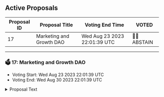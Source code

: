## Active Proposals

| Proposal ID | Proposal Title | Voting End Time | VOTED |
|-------------|----------------|-----------------|-------|
| 17 | Marketing and Growth DAO | Wed Aug 23 2023 22:01:39 UTC | 🤷‍♂️ ABSTAIN |

---

### 🗳 17: Marketing and Growth DAO
- Voting Start: Wed Aug 23 2023 22:01:39 UTC
- Voting End: Wed Aug 30 2023 22:01:39 UTC

<details>
<summary>Proposal Text</summary>
 
**Type** n nSpend Proposal n n**Introduction** n nThe proposal aims to establish a decentralized Marketing and Growth DAO on the Archway network to enhance community engagement, promote brand recognition, and assist new dApp teams with marketing efforts. n n**Proposal Details** n nA multi-sig is to be set up to manage these community funds. This multisig will be a 3/5 signer, consisting of 3 representatives of Archway core teams and 2 community representatives; each selected by their represented groups. These positions will not be compensated for this oversight through this proposal. n nThe proposed Marketing and Growth DAO for the Archway network is to enhance community engagement, boost brand recognition, and support new dApp teams with marketing efforts. This decentralized entity will collaboratively devise marketing strategies, execute campaigns, allocate budgets through on-chain voting, foster community engagement, and explore partnerships. The DAO will experiment with growth techniques, maintain branding guidelines, track performance, acquire talented marketers, and ensure transparency. n nRead the full proposal and join the discussion on the Archway forum: nhttps://gov.archway.io/t/marketing-and-growth-dao/284 n nFor sites that support markdown links [click here](https://gov.archway.io/t/marketing-and-growth-dao/284) n n**Budget Request** n n480,000 ARCH n n**Voting Options** n n* By voting **yes**, you agree with the proposal and would like to see it passed n* By voting **no**, you disagree with the proposal and would not like to see it passed in its current state n* By voting **abstain**, you are recognizing this proposal is irrelevant to you and would not want your vote to be counted in either direction n* By voting **no with veto**, you fundamentally disagree with the proposal and would not like to see it reworked nor revisited n 
</details>
